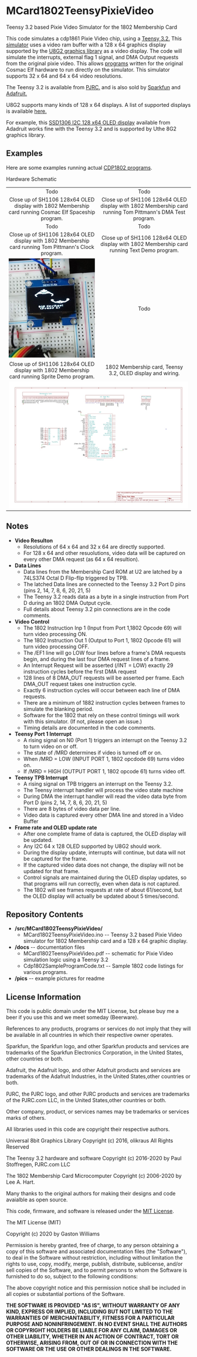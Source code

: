 # MCard1802TeensyPixieVideo
Teensy 3.2 based Pixie Video Simulator for the 1802 Membership Card

This code simulates a cdp1861 Pixie Video chip, using a [Teensy 3.2.](https://www.pjrc.com/store/teensy32.html)
This [simulator](https://github.com/fourstix/MCard1802TeensyPixieVideo/blob/master/docs/TeensyPixieVideo.pdf)
uses a video ram buffer with a 128 x 64 graphics display supported by the
[U8G2 graphics library](https://github.com/olikraus/u8g2) as a video display.  The code will simulate
the interrupts, external flag 1 signal, and DMA Output requests from the original pixie video.  This
allows [programs](https://github.com/fourstix/MCard1802Arduino/blob/master/docs/Cdp1802SampleProgramCode.txt)
written for the original Cosmac Elf hardware to run directly on the simulator. This simulator supports
32 x 64 and 64 x 64 video resolutions.

The Teensy 3.2 is available from [PJRC.](https://www.pjrc.com/store/teensy32.html) and is also sold by
[Sparkfun](https://www.sparkfun.com/products/13736) and [Adafruit.](https://www.adafruit.com/product/2756)

U8G2 supports many kinds of 128 x 64 displays.  A list of supported displays is available 
[here.](https://github.com/olikraus/u8g2/wiki/u8g2setupcpp)


For example, this [SSD1306 I2C 128 x64 OLED display](https://www.adafruit.com/product/938) available
from Adadruit works fine with the Teensy 3.2 and is supported by Uthe 8G2 graphics library.

Examples
---------------------
Here are some examples running actual [CDP1802 programs](https://github.com/fourstix/QwiicCosmacElfSim/blob/master/docs/Cdp1802SampleProgramCode.txt).

<table class="table table-hover table-striped table-bordered">
  <tr align="center">
   <td>Todo</td> 
   <td>Todo</td>
  </tr>
  <tr align="center">
    <td>Close up of SH1106 128x64 OLED display with 1802 Membership card running Cosmac Elf Spaceship program.</td>
    <td>Close up of SH1106 128x64 OLED display with 1802 Membership card running Tom Pittmann's DMA Test program.</td>
  </tr>
  <tr align="center">
   <td>Todo</td> 
   <td>Todo</td>
  </tr>  
  <tr align="center">
    <td>Close up of SH1106 128x64 OLED display with 1802 Membership card running Tom Pittmann's Clock program.</td>
    <td>Close up of SH1106 128x64 OLED display with 1802 Membership card running Text Demo program.</td>
  </tr>
  <tr align="center">
   <td><img src="https://github.com/fourstix/MCard1802TeensyPixieVideo/blob/master/pics/SpriteDemo.jpg"></td>
   <td>Todo</td> 
  </tr>
  <tr align="center">
    <td>Close up of SH1106 128x64 OLED display with 1802 Membership card running Sprite Demo program.</td>
    <td>1802 Membership card, Teensy 3.2, OLED display and wiring.</td>
  </tr>   
    <tr align="center">
     <td colspan="2"><img src="https://github.com/fourstix/MCard1802TeensyPixieVideo/blob/master/pics/Schematic.jpg"></td>
  </tr>
  <tr align="center">
     <tdcolspan="2">Hardware Schematic</td>
  </tr>
</table>

Notes
-----
* **Video Resulton**  
  * Resolutions of 64 x 64 and 32 x 64 are directly supported.
  * For 128 x 64 and other resuolutions, video data will be captured on every other DMA request (as 64 x 64 resultion).
* **Data Lines**  
  * Data lines from the Membership Card ROM at U2 are latched by a 74LS374 Octal D Flip-flip triggered by TPB.
  * The latched Data lines are connected to the Teensy 3.2 Port D pins (pins 2, 14, 7, 8, 6, 20, 21, 5)
  * The Teensy 3.2 reads data as a byte in a single instruction from Port D during an 1802 DMA Output cycle.
  * Full details about Teensy 3.2 pin connections are in the code comments.
* **Video Control**    
  * The 1802 Instruction Inp 1 (Input from Port 1,1802 Opcode 69) will turn video processing ON.
  * The 1802 Instruction Out 1 (Output to Port 1, 1802 Opcode 61) will turn video processing OFF.
  * The /EF1 line will go LOW four lines before a frame's DMA requests begin, and during the last four DMA request lines of a frame.
  * An Interrupt Request will be asserted (/INT = LOW) exactly 29 instruction cycles before the first DMA request
  * 128 lines of 8 DMA_OUT requests will be asserted per frame. Each DMA_OUT request takes one instruction cycle.
  * Exactly 6 instruction cycles will occur between each line of DMA requests.
  * There are a minimum of 1882 instruction cycles between frames to simulate the blanking period.
  * Software for the 1802 that rely on these control timings will work with this simulator. (If not, please open an issue.)
  * Timing details are documented in the code comments.
* **Teensy Port 1 Interrupt**
  * A rising signal on N0 (Port 1) triggers an interrupt on the Teensy 3.2 to turn video on or off.
  * The state of /MRD determines if video is turned off or on.
  * When /MRD = LOW (INPUT PORT 1, 1802 opcdode 69) turns video on.
  * If /MRD = HIGH (OUTPUT PORT 1, 1802 opcode 61) turns video off.
* **Teensy TPB Interrupt**  
  * A rising signal on TPB triggers an interrupt on the Teensy 3.2.
  * The Teensy interrupt handler will process the video state machine 
  * During DMA the interrupt handler will read the video data byte from Port D (pins 2, 14, 7, 8, 6, 20, 21, 5)
  * There are 8 bytes of video data per line.
  * Video data is captured every other DMA line and stored in a Video Buffer
* **Frame rate and OLED update rate**
  * After one complete frame of data is captured, the OLED display will be updated.
  * Any I2C 64 x 128 OLED supported by U8G2 should work.
  * During the display update, interrupts will continue, but data will not be captured for the frame.
  * If the captured video data does not change, the display will not be updated for that frame.
  * Control signals are maintained during the OLED display updates, so that programs will run correctly, even when data is not captured.
  * The 1802 will see frames requests at rate of about 61/second, but the OLED display will actually be updated about 5 times/second.



Repository Contents
-------------------
* **/src/MCard1802TeensyPixieVideo/**  
  * MCard1802TeensyPixieVideo.ino -- Teensy 3.2 based Pixie Video simulator for 1802 Membership card and
  a 128 x 64 graphic display. 
* **/docs** -- documentation files
  * MCard1802TeensyPixieVideo.pdf -- schematic for Pixie Video simulation logic using a Teensy 3.2
  * Cdp1802SampleProgramCode.txt -- Sample 1802 code listings for various programs.
* **/pics** -- example pictures for readme



License Information
-------------------

This code is public domain under the MIT License, but please buy me a beer
if you use this and we meet someday (Beerware).

References to any products, programs or services do not imply
that they will be available in all countries in which their respective owner operates.

Sparkfun, the Sparkfun logo, and other Sparkfun products and services are
trademarks of the Sparkfun Electronics Corporation, in the United States,
other countries or both. 

Adafruit, the Adafruit logo, and other Adafruit products and services are
trademarks of the Adafruit Industries, in the United States,other countries or both. 

PJRC, the PJRC logo, and other PJRC products and services are
trademarks of the PJRC.com LLC, in the United States,other countries or both. 

Other company, product, or services names may be trademarks or services marks of others.

All libraries used in this code are copyright their respective authors.
  
Universal 8bit Graphics Library
Copyright (c) 2016, olikraus
All Rights Reserved

The Teensy 3.2 hardware and software
Copyright (c) 2016-2020 by Paul Stoffregen, PJRC.com LLC 
 
The 1802 Membership Card Microcomputer 
Copyright (c) 2006-2020  by Lee A. Hart.
 
Many thanks to the original authors for making their designs and code avaialble as open source.
 

This code, firmware, and software is released under the [MIT License](http://opensource.org/licenses/MIT).

The MIT License (MIT)

Copyright (c) 2020 by Gaston Williams

Permission is hereby granted, free of charge, to any person obtaining a copy
of this software and associated documentation files (the "Software"), to deal
in the Software without restriction, including without limitation the rights
to use, copy, modify, merge, publish, distribute, sublicense, and/or sell
copies of the Software, and to permit persons to whom the Software is
furnished to do so, subject to the following conditions:

The above copyright notice and this permission notice shall be included in all
copies or substantial portions of the Software.

**THE SOFTWARE IS PROVIDED "AS IS", WITHOUT WARRANTY OF ANY KIND, EXPRESS OR IMPLIED, INCLUDING BUT NOT LIMITED TO THE WARRANTIES OF MERCHANTABILITY,
FITNESS FOR A PARTICULAR PURPOSE AND NONINFRINGEMENT. IN NO EVENT SHALL THE
AUTHORS OR COPYRIGHT HOLDERS BE LIABLE FOR ANY CLAIM, DAMAGES OR OTHER
LIABILITY, WHETHER IN AN ACTION OF CONTRACT, TORT OR OTHERWISE, ARISING FROM, OUT OF OR IN CONNECTION WITH THE SOFTWARE OR THE USE OR OTHER DEALINGS IN THE
SOFTWARE.**